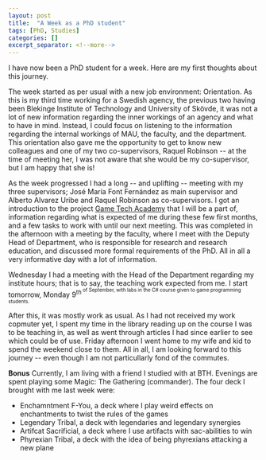 ```yaml
---
layout: post
title:  "A Week as a PhD student"
tags: [PhD, Studies]
categories: []
excerpt_separator: <!--more-->
---
```


I have now been a PhD student for a week. Here are my first thoughts about this journey.

<!--more-->

The week started as per usual with a new job environment: Orientation. As this is my third time working for a Swedish agency, the previous two having been Blekinge Institute of Technology and University of Skövde, it was not a lot of new information regarding the inner workings of an agency and what to have in mind. Instead, I could focus on listening to the information regarding the internal workings of MAU, the faculty, and the department. This orientation also gave me the opportunity to get to know new colleagues and one of my two co-supervisors, Raquel Robinson -- at the time of meeting her, I was not aware that she would be my co-supervisor, but I am happy that she is!

As the week progressed I had a long -- and uplifting -- meeting with my three supervisors; José María Font Fernández as main supervisor and Alberto Alvarez Uribe and Raquel Robinson as co-supervisors. I got an introduction to the project [Game Tech Academy](https://gametechacademy.dk/) that I will be a part of, information regarding what is expected of me during these few first months, and a few tasks to work with until our next meeting. This was completed in the afternoon with a meeting by the faculty, where I meet with the Deputy Head of Department, who is responsible for research and research education, and discussed more formal requirements of the PhD. All in all a very informative day with a lot of information.

Wednesday I had a meeting with the Head of the Department regarding my institute hours; that is to say, the teaching work expected from me. I start tomorrow, Monday 9<sup>th<sup> of September, with labs in the C# course given to game programming students.

After this, it was mostly work as usual. As I had not received my work copmuter yet, I spent my time in the library reading up on the course I was to be teaching in, as well as went through articles I had since earlier to see which could be of use. Friday afternoon I went home to my wife and kid to spend the weekend close to them. All in all, I am looking forward to this journey -- even though I am not particullarly fond of the commutes.

**Bonus**
Currently, I am living with a friend I studied with at BTH. Evenings are spent playing some Magic: The Gathering (commander). The four deck I brought with me last week were:
* Enchamntment F-You, a deck where I play weird effects on enchantments to twist the rules of the games
* Legendary Tribal, a deck with legendaries and legendary synergies
* Artifcat Sacrificial, a deck where I use artifacts with sac-abilities to win
* Phyrexian Tribal, a deck with the idea of being phyrexians attacking a new plane
